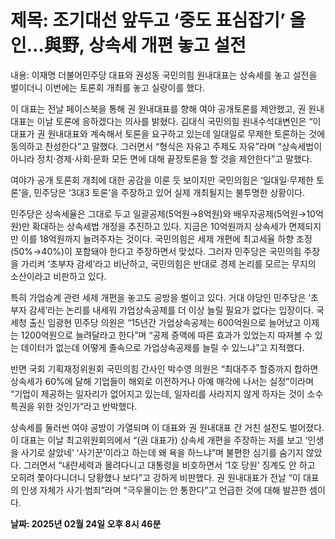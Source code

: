 # **제목: 조기대선 앞두고 ‘중도 표심잡기’ 올인…與野, 상속세 개편 놓고 설전**

  내용: 이재명 더불어민주당 대표와 권성동 국민의힘 원내대표는 상속세를 놓고 설전을 벌이더니 이번에는 토론회 개최를 놓고 실랑이를 했다.

이 대표는 전날 페이스북을 통해 권 원내대표를 향해 여야 공개토론를 제안했고, 권 원내대표는 이날 토론에 응하겠다는 의사를 밝혔다. 김대식 국민의힘 원내수석대변인은 “이 대표가 권 원내대표와 계속해서 토론을 요구하고 있는데 일대일로 무제한 토론하는 것에 동의하고 찬성한다”고 말했다. 그러면서 “형식은 자유고 주제도 자유”라며 “상속세법이 아니라 정치·경제·사회·문화 모든 면에 대해 끝장토론을 할 것을 제안한다”고 말했다.

여야가 공개 토론회 개최에 대한 공감을 이룬 듯 보이지만 국민의힘은 ‘일대일·무제한 토론’을, 민주당은 ‘3대3 토론’을 주장하고 있어 실제 개최될지는 불투명한 상황이다.

민주당은 상속세율은 그대로 두고 일괄공제(5억원→8억원)와 배우자공제(5억원→10억원)만 확대하는 상속세법 개정을 추진하고 있다. 지금은 10억원까지 상속세가 면제되지만 이를 18억원까지 늘려주자는 것이다. 국민의힘은 세제 개편에 최고세율 하향 조정(50%→40%)이 포함돼야 한다고 주장하면서 맞섰다. 그러자 민주당은 국민의힘 주장을 가리켜 ‘초부자 감세’라고 비난하고, 국민의힘은 반대로 경제 논리를 모르는 무지의 소산이라고 비판하고 있다.

특히 가업승계 관련 세제 개편을 놓고도 공방을 벌이고 있다. 거대 야당인 민주당은 ‘초부자 감세’라는 논리를 내세워 가업상속공제를 더 이상 늘릴 필요가 없다는 입장이다. 국세청 출신 임광현 민주당 의원은 “15년간 가업상속공제는 600억원으로 늘어났고 이제는 1200억원으로 늘려달라고 한다”며 “공제 증액에 따른 효과가 있었는지 따져볼 수 있는 데이터가 없는데 어떻게 졸속으로 가업상속공제를 늘릴 수 있느냐”고 지적했다.

반면 국회 기획재정위원회 국민의힘 간사인 박수영 의원은 “최대주주 할증까지 합하면 상속세가 60%에 달해 기업들이 해외로 이전하거나 아예 매각에 나서는 실정”이라며 “기업이 제공하는 일자리가 없어지고 있는데, 일자리를 사라지지 않게 하자는 것이 소수특권을 위한 것인가”라고 반박했다.

상속세를 둘러썬 여야 공방이 가열되며 이 대표와 권 원내대표 간 거친 설전도 벌어졌다. 이 대표는 이날 최고위원회의에서 “(권 대표가) 상속세 개편을 주장하는 저를 보고 ‘인생을 사기로 살았네’ ‘사기꾼’이라고 하는데 왜 욕을 하느냐”며 불편한 심기를 숨기지 않았다. 그러면서 “내란세력과 몰려다니고 대통령을 비호하면서 ‘1호 당원’ 징계도 안 하고 오히려 쫓아다니더니 당황했나 보다”고 강하게 비판했다. 권 원내대표가 전날 “이 대표의 인생 자체가 사기·범죄”라며 “극우몰이는 안 통한다”고 언급한 것에 대해 발끈한 셈이다.

  **날짜: 2025년 02월 24일 오후 8시 46분**